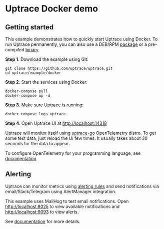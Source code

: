 # Uptrace Docker demo

## Getting started

This example demonstrates how to quickly start Uptrace using Docker. To run Uptrace permanently, you
can also use a DEB/RPM [package](https://uptrace.dev/get/install.html#packages) or a pre-compiled
[binary](https://uptrace.dev/get/install.html#binaries).

**Step 1**. Download the example using Git:

```shell
git clone https://github.com/uptrace/uptrace.git
cd uptrace/example/docker
```

**Step 2**. Start the services using Docker:

```shell
docker-compose pull
docker-compose up -d
```

**Step 3**. Make sure Uptrace is running:

```shell
docker-compose logs uptrace
```

**Step 4**. Open Uptrace UI at [http://localhost:14318](http://localhost:14318)

Uptrace will monitor itself using [uptrace-go](https://github.com/uptrace/uptrace-go) OpenTelemetry
distro. To get some test data, just reload the UI few times. It usually takes about 30 seconds for
the data to appear.

To configure OpenTelemetry for your programming language, see
[documentation](https://uptrace.dev/get/).

## Alerting

Uptrace can monitor metrics using [alerting rules](https://uptrace.dev/get/alerting.html#alerting)
and send notifications via email/Slack/Telegram using AlertManager integration.

This example uses MailHog to test email notifications. Open
[http://localhost:8025](http://localhost:8025) to view available notifications and
[http://localhost:9093](http://localhost:9093) to view alerts.

See [documentation](https://uptrace.dev/get/alerting.html) for more details.
